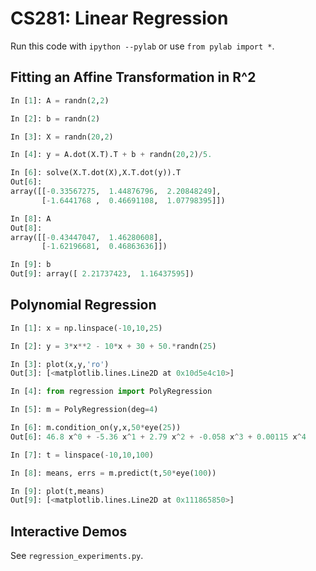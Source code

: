 # CS281: Linear Regression #

Run this code with `ipython --pylab` or use `from pylab import *`.

## Fitting an Affine Transformation in R^2 ##

```python
In [1]: A = randn(2,2)

In [2]: b = randn(2)

In [3]: X = randn(20,2)

In [4]: y = A.dot(X.T).T + b + randn(20,2)/5.

In [6]: solve(X.T.dot(X),X.T.dot(y)).T
Out[6]:
array([[-0.33567275,  1.44876796,  2.20848249],
       [-1.6441768 ,  0.46691108,  1.07798395]])

In [8]: A
Out[8]:
array([[-0.43447047,  1.46280608],
       [-1.62196681,  0.46863636]])

In [9]: b
Out[9]: array([ 2.21737423,  1.16437595])
```

## Polynomial Regression ##

```python
In [1]: x = np.linspace(-10,10,25)

In [2]: y = 3*x**2 - 10*x + 30 + 50.*randn(25)

In [3]: plot(x,y,'ro')
Out[3]: [<matplotlib.lines.Line2D at 0x10d5e4c10>]

In [4]: from regression import PolyRegression

In [5]: m = PolyRegression(deg=4)

In [6]: m.condition_on(y,x,50*eye(25))
Out[6]: 46.8 x^0 + -5.36 x^1 + 2.79 x^2 + -0.058 x^3 + 0.00115 x^4

In [7]: t = linspace(-10,10,100)

In [8]: means, errs = m.predict(t,50*eye(100))

In [9]: plot(t,means)
Out[9]: [<matplotlib.lines.Line2D at 0x111865850>]
```

## Interactive Demos ##

See `regression_experiments.py`.

